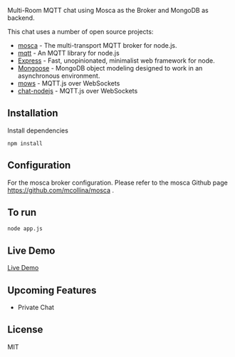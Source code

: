 <p>Multi-Room MQTT chat using Mosca as the Broker and MongoDB as backend.</p>
<p>This chat uses a number of open source projects:</p>
<ul>
<li><a href="https://github.com/mcollina/mosca">mosca</a> - The multi-transport MQTT broker for node.js.</li>
<li><a href="https://github.com/adamvr/MQTT.js">mqtt</a> - An MQTT library for node.js</li>
<li><a href="http://expressjs.com">Express</a> - Fast, unopinionated, minimalist web framework for node.</li>
<li><a href="https://github.com/LearnBoost/mongoose">Mongoose</a> - MongoDB object modeling designed to work in an asynchronous environment.</li>
<li><a href="https://github.com/mcollina/mows">mows</a> - MQTT.js over WebSockets</li>
<li><a href="http://uditalias.github.com/chat-nodejs/public">chat-nodejs</a> - MQTT.js over WebSockets   </li>
</ul>
<h2>Installation</h2>
<p>Install dependencies</p>
<pre><code class="lang-sh">npm install</code></pre>
<h2>Configuration</h2>
<p>For the mosca broker configuration. Please refer to the mosca Github page <a href="https://github.com/mcollina/mosca">https://github.com/mcollina/mosca</a> . </p>
<h2>To run</h2>
<pre><code class="lang-sh">node app.js</code></pre>
<h2>Live Demo</h2>
<p><a href="http://aviz.co">Live Demo</a></p>
<h2>Upcoming Features</h2>
<ul>
<li>Private Chat</li>
</ul>
<h2>License</h2>
<p>MIT</p>
